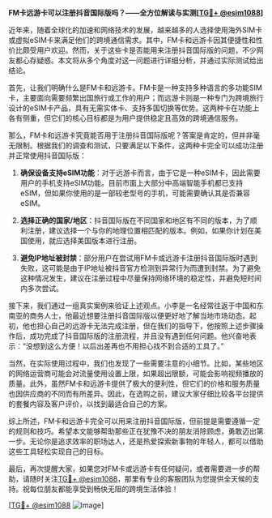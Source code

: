 **FM卡远游卡可以注册抖音国际版吗？——全方位解读与实测[[TG💪+ @esim1088](https://t.me/s/esim1088)]**

近年来，随着全球化的加速和网络技术的发展，越来越多的人选择使用海外SIM卡或虚拟eSIM卡来满足他们的跨境通信需求。其中，FM卡和远游卡因其便捷性和性价比颇受用户欢迎。然而，关于这些卡是否能用来注册抖音国际版的问题，不少网友都心存疑惑。本文将从多个角度对这一问题进行详细分析，并通过实际测试给出结论。

首先，让我们明确什么是FM卡和远游卡。FM卡是一种支持多种语言的多功能SIM卡，主要面向需要频繁出国旅行或工作的用户；而远游卡则是一种专门为跨境旅行设计的eSIM卡产品，具有无需实体卡、支持多国切换等优势。这两种卡在功能上各有侧重，但它们的核心目标都是为用户提供稳定且高效的跨境通信服务。

那么，FM卡和远游卡究竟能否用于注册抖音国际版呢？答案是肯定的，但并非毫无限制。根据我们的调查和测试，只要满足以下条件，这两种卡完全可以成功注册并正常使用抖音国际版：

1. **确保设备支持eSIM功能**：对于远游卡而言，由于它是一种eSIM卡，因此需要用户的手机支持eSIM功能。目前市面上大部分中高端智能手机都已支持eSIM，但如果你使用的是一部较老型号的手机，可能需要确认其是否兼容eSIM。

2. **选择正确的国家/地区**：抖音国际版在不同国家和地区有不同的版本，为了顺利注册，建议选择一个与你的地理位置相匹配的版本。例如，如果你计划在美国使用，就应选择美国版本进行注册。

3. **避免IP地址被封禁**：部分用户在尝试用FM卡或远游卡注册抖音国际版时遇到失败，这可能是由于IP地址被抖音官方检测到异常行为而遭到封禁。为了避免这种情况发生，建议在注册过程中尽量保持网络环境的稳定性，并避免短时间内多次尝试。

接下来，我们通过一组真实案例来验证上述观点。小李是一名经常往返于中国和东南亚的商务人士，他最近想要注册抖音国际版以便更好地了解当地市场动态。起初，他也担心自己的远游卡无法完成注册，但在我们的指导下，他按照上述步骤操作后，成功完成了抖音国际版的注册流程，并且没有遇到任何问题。他兴奋地表示：“没想到这么方便！以后出差再也不用担心找不到合适的工具了。”

当然，在实际使用过程中，我们也发现了一些需要注意的小细节。比如，某些地区的网络运营商可能会对流量使用设置上限，如果超出限额，可能会影响视频播放的质量。此外，虽然FM卡和远游卡提供了极大的便利性，但它们的价格和服务质量也因供应商的不同而有所差异。因此，在选购之前，建议大家仔细比较各平台提供的套餐内容及客户评价，以找到最适合自己的方案。

综上所述，FM卡和远游卡完全可以用来注册抖音国际版，但前提是需要遵循一定的规则和技巧。希望本文能够帮助那些正在犹豫不决的朋友消除顾虑，勇敢迈出第一步。无论你是追求效率的职场达人，还是热爱探索新事物的年轻人，都可以借助这些工具轻松实现自己的目标。

最后，再次提醒大家，如果您对FM卡或远游卡有任何疑问，或者需要进一步的帮助，请随时关注[TG💪+ @esim1088](https://t.me/s/esim1088)，那里有专业的客服团队为您提供全天候的支持。祝每位朋友都能享受到畅快无阻的跨境生活体验！

[[TG💪+ @esim1088](https://t.me/s/esim1088) ![Image](https://i.postimg.cc/4NQfJmqS/Snipaste-2025-05-13-00-14-12.png)]